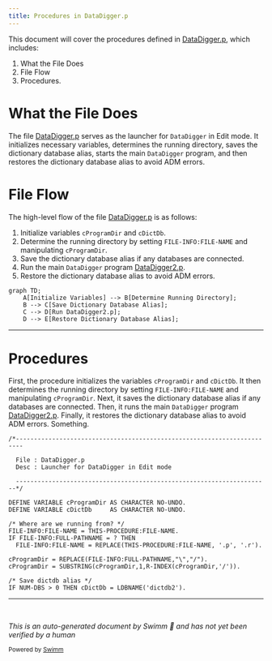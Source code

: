 ```yaml
---
title: Procedures in DataDigger.p
---
```

This document will cover the procedures defined in <SwmPath>[DataDigger.p](DataDigger.p)</SwmPath>, which includes:

1. What the File Does
2. File Flow
3. Procedures.

# What the File Does

The file <SwmPath>[DataDigger.p](DataDigger.p)</SwmPath> serves as the launcher for <SwmToken path="DataDigger.p" pos="3:5:5" line-data="  File : DataDigger.p">`DataDigger`</SwmToken> in Edit mode. It initializes necessary variables, determines the running directory, saves the dictionary database alias, starts the main <SwmToken path="DataDigger.p" pos="3:5:5" line-data="  File : DataDigger.p">`DataDigger`</SwmToken> program, and then restores the dictionary database alias to avoid ADM errors.

# File Flow

The high-level flow of the file <SwmPath>[DataDigger.p](DataDigger.p)</SwmPath> is as follows:

1. Initialize variables <SwmToken path="DataDigger.p" pos="8:4:4" line-data="DEFINE VARIABLE cProgramDir AS CHARACTER NO-UNDO.">`cProgramDir`</SwmToken> and <SwmToken path="/DataDigger.p" pos="9:4:4" line-data="DEFINE VARIABLE cDictDb     AS CHARACTER NO-UNDO.">`cDictDb`</SwmToken>.
2. Determine the running directory by setting <SwmToken path="DataDigger.p" pos="12:0:6" line-data="FILE-INFO:FILE-NAME = THIS-PROCEDURE:FILE-NAME.">`FILE-INFO:FILE-NAME`</SwmToken> and manipulating <SwmToken path="DataDigger.p" pos="8:4:4" line-data="DEFINE VARIABLE cProgramDir AS CHARACTER NO-UNDO.">`cProgramDir`</SwmToken>.
3. Save the dictionary database alias if any databases are connected.
4. Run the main <SwmToken path="DataDigger.p" pos="3:5:5" line-data="  File : DataDigger.p">`DataDigger`</SwmToken> program <SwmPath>[DataDigger2.p](DataDigger2.p)</SwmPath>.
5. Restore the dictionary database alias to avoid ADM errors.

```mermaid
graph TD;
    A[Initialize Variables] --> B[Determine Running Directory];
    B --> C[Save Dictionary Database Alias];
    C --> D[Run DataDigger2.p];
    D --> E[Restore Dictionary Database Alias];
```

<SwmSnippet path="/DataDigger.p" line="1">

---

# Procedures

First, the procedure initializes the variables <SwmToken path="DataDigger.p" pos="8:4:4" line-data="DEFINE VARIABLE cProgramDir AS CHARACTER NO-UNDO.">`cProgramDir`</SwmToken> and <SwmToken path="/DataDigger.p" pos="9:4:4" line-data="DEFINE VARIABLE cDictDb     AS CHARACTER NO-UNDO.">`cDictDb`</SwmToken>. It then determines the running directory by setting <SwmToken path="DataDigger.p" pos="12:0:6" line-data="FILE-INFO:FILE-NAME = THIS-PROCEDURE:FILE-NAME.">`FILE-INFO:FILE-NAME`</SwmToken> and manipulating <SwmToken path="DataDigger.p" pos="8:4:4" line-data="DEFINE VARIABLE cProgramDir AS CHARACTER NO-UNDO.">`cProgramDir`</SwmToken>. Next, it saves the dictionary database alias if any databases are connected. Then, it runs the main <SwmToken path="DataDigger.p" pos="3:5:5" line-data="  File : DataDigger.p">`DataDigger`</SwmToken> program <SwmPath>[DataDigger2.p](DataDigger2.p)</SwmPath>. Finally, it restores the dictionary database alias to avoid ADM errors. Something.

```openedge abl
/*------------------------------------------------------------------------

  File : DataDigger.p
  Desc : Launcher for DataDigger in Edit mode

  ----------------------------------------------------------------------*/

DEFINE VARIABLE cProgramDir AS CHARACTER NO-UNDO.
DEFINE VARIABLE cDictDb     AS CHARACTER NO-UNDO.

/* Where are we running from? */
FILE-INFO:FILE-NAME = THIS-PROCEDURE:FILE-NAME.
IF FILE-INFO:FULL-PATHNAME = ? THEN
  FILE-INFO:FILE-NAME = REPLACE(THIS-PROCEDURE:FILE-NAME, '.p', '.r').

cProgramDir = REPLACE(FILE-INFO:FULL-PATHNAME,"\","/").
cProgramDir = SUBSTRING(cProgramDir,1,R-INDEX(cProgramDir,'/')).

/* Save dictdb alias */
IF NUM-DBS > 0 THEN cDictDb = LDBNAME('dictdb2').
```

---

</SwmSnippet>

&nbsp;

*This is an auto-generated document by Swimm 🌊 and has not yet been verified by a human*

<SwmMeta version="3.0.0" repo-id="Z2l0aHViJTNBJTNBRGF0YURpZ2dlciUzQSUzQVBBUFA5Mg==" repo-name="DataDigger"><sup>Powered by [Swimm](https://app.swimm.io/)</sup></SwmMeta>
